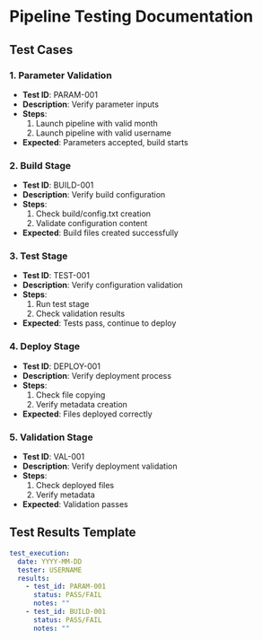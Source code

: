 # Pipeline Testing Documentation

## Test Cases

### 1. Parameter Validation
- **Test ID**: PARAM-001
- **Description**: Verify parameter inputs
- **Steps**:
  1. Launch pipeline with valid month
  2. Launch pipeline with valid username
- **Expected**: Parameters accepted, build starts

### 2. Build Stage
- **Test ID**: BUILD-001
- **Description**: Verify build configuration
- **Steps**:
  1. Check build/config.txt creation
  2. Validate configuration content
- **Expected**: Build files created successfully

### 3. Test Stage
- **Test ID**: TEST-001
- **Description**: Verify configuration validation
- **Steps**:
  1. Run test stage
  2. Check validation results
- **Expected**: Tests pass, continue to deploy

### 4. Deploy Stage
- **Test ID**: DEPLOY-001
- **Description**: Verify deployment process
- **Steps**:
  1. Check file copying
  2. Verify metadata creation
- **Expected**: Files deployed correctly

### 5. Validation Stage
- **Test ID**: VAL-001
- **Description**: Verify deployment validation
- **Steps**:
  1. Check deployed files
  2. Verify metadata
- **Expected**: Validation passes

## Test Results Template
```yaml
test_execution:
  date: YYYY-MM-DD
  tester: USERNAME
  results:
    - test_id: PARAM-001
      status: PASS/FAIL
      notes: ""
    - test_id: BUILD-001
      status: PASS/FAIL
      notes: ""
```
